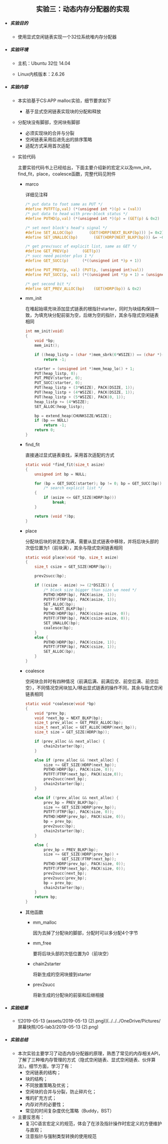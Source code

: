 
## <center> 实验三：动态内存分配器的实现 </center>

* ##### 实验目的

  * 使用显式空闲链表实现一个32位系统堆内存分配器
  

  
* ##### 实验环境

   * 主机：Ubuntu 32位 14.04

   * Linux内核版本：2.6.26

     

* ##### 实验内容

  * 本实验基于CS:APP malloc实验，细节要求如下

      * 基于显式空闲链表实现块的分配和释放
  * 分配块没有脚部，空闲块有脚部
      * 必须实现块的合并与分裂
      * 空闲链表采用后进先出的排序策略
      * 适配方式采用首次适配
      
  * 实验代码

    主要实验代码书上已经给出，下面主要介绍新的宏定义以及mm_init，find_fit，place，coalesce函数，完整代码见附件
    
    * marco
    
      详细见注释
    
      ```c
      /* put data to foot same as PUT */
      #define PUTFT(p,val) (*(unsigned int *)(p) = (val))
      /* put data to head with prev-block status */
      #define PUTHD(p,val) (*(unsigned int *)(p) = (GET(p) & 0x2) | (val))
      
      /* set next block's head's signal */
      #define SET_ALLOC(bp)       (GET(HDRP(NEXT_BLKP(bp))) |= 0x2)			
      #define SET_UNALLOC(bp)		(GET(HDRP(NEXT_BLKP(bp))) &= ~0x2)
      
      /* get prev/succ of explicit list, same as GET */
      #define GET_PREV(p)      (GET(p))
      /* succ need pointer plus 1 */
      #define GET_SUCC(p)      (*((unsigned int *)p + 1))	
      
      #define PUT_PREV(p, val) (PUT(p, (unsigned int)val))
      #define PUT_SUCC(p, val) (*((unsigned int *)p + 1) = (unsigned int)(val))
      
      /* get second bit */
      #define GET_PREV_ALLOC(bp)	(GET(HDRP(bp)) & 0x2)
      ```
    
      
    
    * mm_init
    
      在堆起始填充块添加显式链表的根指针starter，同时为块结构保持一致，为填充块分配前驱为空，后继为空的指针，其余与隐式空闲链表相同
    
      ``` c
      int mm_init(void)
      {
          void *bp;
          mem_init();
      
          if ((heap_listp = (char *)mem_sbrk(6*WSIZE)) == (char *)-1)
              return -1;
      
          starter = (unsigned int *)mem_heap_lo() + 1;
          PUT(heap_listp, 0);
          PUT_PREV(starter, 0);
          PUT_SUCC(starter, 0);
          PUT(heap_listp + (3*WSIZE), PACK(DSIZE, 1));
          PUT(heap_listp + (4*WSIZE), PACK(DSIZE, 1));
          PUT(heap_listp + (5*WSIZE), PACK(0, 1));
          heap_listp += (4*WSIZE);
          SET_ALLOC(heap_listp);
      
          bp = extend_heap(CHUNKSIZE/WSIZE);
          if (bp == NULL)
              return -1;
          return 0;
      }
      ```
    
    * find_fit
    
       直接通过显式链表查找，采用首次适配的方式
    
       ```c
       static void *find_fit(size_t asize)
       {
           unsigned int bp = NULL;
       
           for (bp = GET_SUCC(starter); bp != 0; bp = GET_SUCC(bp))
               /* search explicit list */
           {
               if (asize <= GET_SIZE(HDRP(bp)))
                   break;
           }
       
           return (void *)bp;
       }
       ```
    
    * place
    
      分配块后块的状态变为满，需要从显式链表中移除，并将后块头部的次低位置为1（前块满），其余与隐式空闲链表相同
    
      ```c
      static void place(void *bp, size_t asize)
      {
          size_t csize = GET_SIZE(HDRP(bp));
      
          prev2succ(bp);
      
          if ((csize - asize) >= (2*DSIZE)) {
              /* block size bigger than size we need */
              PUTHD(HDRP(bp), PACK(asize, 1));
              PUTFT(FTRP(bp), PACK(asize, 1));
              SET_ALLOC(bp);
              bp = NEXT_BLKP(bp);
              PUTHD(HDRP(bp), PACK(csize-asize, 0));
              PUTFT(FTRP(bp), PACK(csize-asize, 0));
              SET_UNALLOC(bp);
              coalesce(bp);
          }
          else {
              PUTHD(HDRP(bp), PACK(csize, 1));
              PUTFT(FTRP(bp), PACK(csize, 1));
              SET_ALLOC(bp);
          }
      }
      ```
    
    * coalesce
    
      空闲块合并时有四种情况（前满后满、前满后空、前空后满、前空后空），不同情况空闲块加入/移出显式链表的操作不同，其余与隐式空闲链表相同
    
      ``` c
      static void *coalesce(void *bp)
      {
          void *prev_bp;
          void *next_bp = NEXT_BLKP(bp);
          size_t prev_alloc = GET_PREV_ALLOC(bp);
          size_t next_alloc = GET_ALLOC(HDRP(next_bp));
          size_t size = GET_SIZE(HDRP(bp));
      
          if (prev_alloc && next_alloc) {
              chain2starter(bp);
          }
      
          else if (prev_alloc && !next_alloc) {
              size += GET_SIZE(HDRP(next_bp));
              PUTHD(HDRP(bp), PACK(size, 0));
              PUTFT(FTRP(next_bp), PACK(size,0));
              prev2succ(next_bp);
              chain2starter(bp);
          }
      
          else if (!prev_alloc && next_alloc) {
              prev_bp = PREV_BLKP(bp);
              size += GET_SIZE(HDRP(prev_bp));
              PUTFT(FTRP(bp), PACK(size, 0));
              PUTHD(HDRP(prev_bp), PACK(size, 0));
              bp = prev_bp;
              prev2succ(bp);
              chain2starter(bp);
          }
      
          else {
              prev_bp = PREV_BLKP(bp);
              size += GET_SIZE(HDRP(prev_bp)) +
                      GET_SIZE(FTRP(next_bp));
              PUTHD(HDRP(prev_bp), PACK(size, 0));
              PUTFT(FTRP(next_bp), PACK(size, 0));
              prev2succ(next_bp);
              prev2succ(prev_bp);
              bp = prev_bp;
              chain2starter(bp);
          }
          return bp;
      }
      ```
    
    * 其他函数
    
      * mm_malloc
    
        因为去掉了分配块的脚部，分配时可以多分配4个字节
    
      * mm_free
    
         要将后块头部的次低位置为0（前块空）
    
      * chain2starter
    
         将新生成的空闲块接到starter
    
      * prev2succ
    
         将新生成的分配块的前驱和后继相接

* ##### 实验结果

   * ![2019-05-13 (assets/2019-05-13 (2).png)](../../../OneDrive/Pictures/屏幕快照/OS-lab3/2019-05-13 (2).png)

      

* ##### 实验总结

  * 本次实验主要学习了动态内存分配器的原理，熟悉了常见的内存相关API，了解了三种堆内存管理的方式（隐式空闲链表、显式空闲链表、伙伴算法）。细节方面，学习了有：
    * 空闲链表的结构；
    * 块的结构；
    * 不同放置策略及优劣；
    * 空闲块的合并与分裂，防止碎片化；
    * 堆的扩充方式；
    * 内存对齐的必要性；
    * 常见的时间复杂度优化策略（Buddy，BST）
  * 主要反思有：
    * 复习C语言宏定义的规范，体会了在涉及指针操作时宏定义的方便维护与直观；
    * 注意指针与强制类型转换的使用规范

